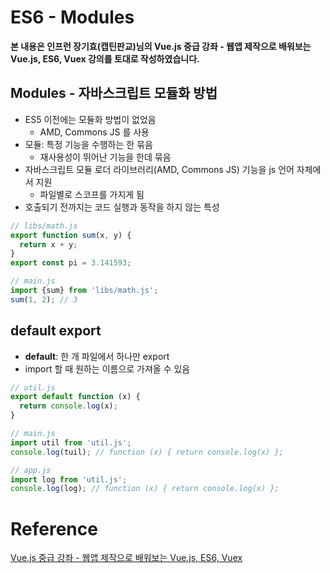 # ES6 - Modules

**본 내용은 인프런 장기효(캡틴판교)님의 Vue.js 중급 강좌 - 웹앱 제작으로 배워보는 Vue.js, ES6, Vuex 강의를 토대로 작성하였습니다.**



## Modules - 자바스크립트 모듈화 방법

* ES5 이전에는 모듈화 방법이 없었음
  * AMD, Commons JS 를 사용
* 모듈: 특정 기능을 수행하는 한 묶음
  * 재사용성이 뛰어난 기능을 한데 묶음
* 자바스크립트 모듈 로더 라이브러리(AMD, Commons JS) 기능을 js 언어 자체에서 지원
  * 파일별로 스코프를 가지게 됨
* 호출되기 전까지는 코드 실행과 동작을 하지 않는 특성

```JavaScript
// libs/math.js
export function sum(x, y) {
  return x + y;
}
export const pi = 3.141593;

// main.js
import {sum} from 'libs/math.js';
sum(1, 2); // 3
```



## default export

* **default**: 한 개 파일에서 하나만 export
* import 할 때 원하는 이름으로 가져올 수 있음

```JavaScript
// util.js
export default function (x) {
  return console.log(x);
}

// main.js
import util from 'util.js';
console.log(tuil); // function (x) { return console.log(x) };

// app.js
import log from 'util.js';
console.log(log); // function (x) { return console.log(x) };
```



# Reference

[Vue.js 중급 강좌 - 웹앱 제작으로 배워보는 Vue.js, ES6, Vuex](https://www.inflearn.com/course/vue-pwa-vue-js-%EC%A4%91%EA%B8%89/dashboard)

